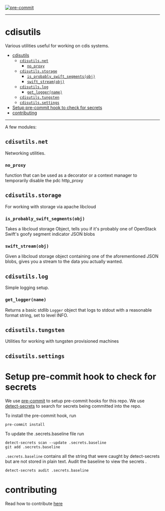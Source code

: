 [![pre-commit](https://img.shields.io/badge/pre--commit-enabled-brightgreen?logo=pre-commitlogoColor=white)](https://github.com/pre-commit/pre-commit)

---
# cdisutils

Various utilities useful for working on cdis systems.


- [cdisutils](#cdisutils)
  - [`cdisutils.net`](#cdisutilsnet)
    - [`no_proxy`](#no_proxy)
  - [`cdisutils.storage`](#cdisutilsstorage)
    - [`is_probably_swift_segments(obj)`](#is_probably_swift_segmentsobj)
    - [`swift_stream(obj)`](#swift_streamobj)
  - [`cdisutils.log`](#cdisutilslog)
    - [`get_logger(name)`](#get_loggername)
  - [`cdisutils.tungsten`](#cdisutilstungsten)
  - [`cdisutils.settings`](#cdisutilssettings)
- [Setup pre-commit hook to check for secrets](#setup-pre-commit-hook-to-check-for-secrets)
- [contributing](#contributing)

---

A few modules:

## `cdisutils.net`

Networking utilities.

### `no_proxy`

function that can be used as a decorator or a context manager to
temporarily disable the pdc http_proxy

## `cdisutils.storage`

For working with storage via apache libcloud

### `is_probably_swift_segments(obj)`

Takes a libcloud storage Object, tells you if it's probably one of
OpenStack Swift's goofy segment indicator JSON blobs

### `swift_stream(obj)`

Given a libcloud storage object containing one of the aforementioned
JSON blobs, gives you a stream to the data you actually wanted.

## `cdisutils.log`

Simple logging setup.

### `get_logger(name)`

Returns a basic stdlib `Logger` object that logs to stdout with a
reasonable format string, set to level INFO.

## `cdisutils.tungsten`

Utilities for working with tungsten provisioned machines

## `cdisutils.settings`


    
# Setup pre-commit hook to check for secrets

We use [pre-commit](https://pre-commit.com/) to setup pre-commit hooks for this repo.
We use [detect-secrets](https://github.com/Yelp/detect-secrets) to search for secrets being committed into the repo. 

To install the pre-commit hook, run
```
pre-commit install
```

To update the .secrets.baseline file run
```
detect-secrets scan --update .secrets.baseline
git add .secrets.baseline
```

`.secrets.baseline` contains all the string that were caught by detect-secrets but are not stored in plain text. Audit the baseline to view the secrets . 

```
detect-secrets audit .secrets.baseline
```
# contributing

Read how to contribute [here](https://github.com/nci-gdc/gdcapi/blob/master/contributing.md)
